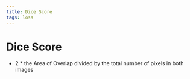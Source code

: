 ```yaml
---
title: Dice Score
tags: loss
---
```


# Dice Score
- 2 * the Area of Overlap divided by the total number of pixels in both images
























































